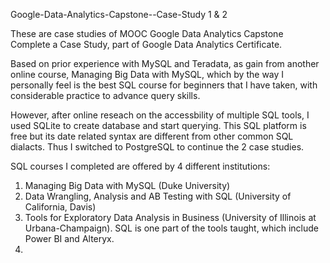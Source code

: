 Google-Data-Analytics-Capstone--Case-Study 1 & 2

These are case studies of MOOC Google Data Analytics Capstone Complete a Case Study, part of Google Data Analytics Certificate.

Based on prior experience with MySQL and Teradata, as gain from another online course, Managing Big Data with MySQL, which by the way I personally feel is the best SQL course for beginners that I have taken, with considerable practice to advance query skills. 

However, after online reseach on the accessbility of multiple SQL tools, I used SQLite to create database and start querying. This SQL platform is free but its date related syntax are different from other common SQL dialacts. Thus I switched to PostgreSQL to continue the 2 case studies. 

SQL courses I completed are offered by 4 different institutions:
1. Managing Big Data with MySQL (Duke University)
2. Data Wrangling, Analysis and AB Testing with SQL (University of California, Davis)
3. Tools for Exploratory Data Analysis in Business (University of Illinois at Urbana-Champaign). 
   SQL is one part of the tools taught, which include Power BI and Alteryx.
4.

